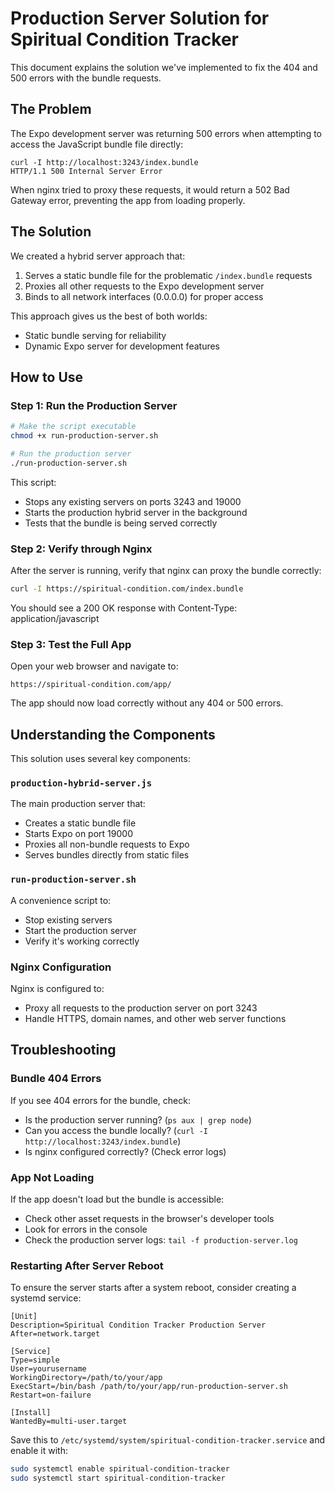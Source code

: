 # Production Server Solution for Spiritual Condition Tracker

This document explains the solution we've implemented to fix the 404 and 500 errors with the bundle requests.

## The Problem

The Expo development server was returning 500 errors when attempting to access the JavaScript bundle file directly:

```
curl -I http://localhost:3243/index.bundle
HTTP/1.1 500 Internal Server Error
```

When nginx tried to proxy these requests, it would return a 502 Bad Gateway error, preventing the app from loading properly.

## The Solution

We created a hybrid server approach that:

1. Serves a static bundle file for the problematic `/index.bundle` requests
2. Proxies all other requests to the Expo development server
3. Binds to all network interfaces (0.0.0.0) for proper access

This approach gives us the best of both worlds:
- Static bundle serving for reliability
- Dynamic Expo server for development features

## How to Use

### Step 1: Run the Production Server

```bash
# Make the script executable
chmod +x run-production-server.sh

# Run the production server
./run-production-server.sh
```

This script:
- Stops any existing servers on ports 3243 and 19000
- Starts the production hybrid server in the background
- Tests that the bundle is being served correctly

### Step 2: Verify through Nginx

After the server is running, verify that nginx can proxy the bundle correctly:

```bash
curl -I https://spiritual-condition.com/index.bundle
```

You should see a 200 OK response with Content-Type: application/javascript

### Step 3: Test the Full App

Open your web browser and navigate to:

```
https://spiritual-condition.com/app/
```

The app should now load correctly without any 404 or 500 errors.

## Understanding the Components

This solution uses several key components:

### `production-hybrid-server.js`

The main production server that:
- Creates a static bundle file
- Starts Expo on port 19000
- Proxies all non-bundle requests to Expo
- Serves bundles directly from static files

### `run-production-server.sh`

A convenience script to:
- Stop existing servers
- Start the production server
- Verify it's working correctly

### Nginx Configuration

Nginx is configured to:
- Proxy all requests to the production server on port 3243
- Handle HTTPS, domain names, and other web server functions

## Troubleshooting

### Bundle 404 Errors

If you see 404 errors for the bundle, check:
- Is the production server running? (`ps aux | grep node`)
- Can you access the bundle locally? (`curl -I http://localhost:3243/index.bundle`)
- Is nginx configured correctly? (Check error logs)

### App Not Loading

If the app doesn't load but the bundle is accessible:
- Check other asset requests in the browser's developer tools
- Look for errors in the console
- Check the production server logs: `tail -f production-server.log`

### Restarting After Server Reboot

To ensure the server starts after a system reboot, consider creating a systemd service:

```
[Unit]
Description=Spiritual Condition Tracker Production Server
After=network.target

[Service]
Type=simple
User=yourusername
WorkingDirectory=/path/to/your/app
ExecStart=/bin/bash /path/to/your/app/run-production-server.sh
Restart=on-failure

[Install]
WantedBy=multi-user.target
```

Save this to `/etc/systemd/system/spiritual-condition-tracker.service` and enable it with:

```bash
sudo systemctl enable spiritual-condition-tracker
sudo systemctl start spiritual-condition-tracker
```